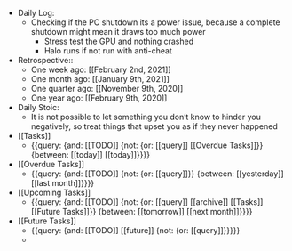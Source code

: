 - Daily Log:
    - Checking if the PC shutdown its a power issue, because a complete shutdown might mean it draws too much power
        - Stress test the GPU and nothing crashed
        - Halo runs if not run with anti-cheat
- Retrospective::
    - One week ago: [[February 2nd, 2021]]
    - One month ago: [[January 9th, 2021]] 
    - One quarter ago: [[November 9th, 2020]]
    - One year ago: [[February 9th, 2020]]
- Daily Stoic:
    - It is not possible to let something you don’t know to hinder you negatively, so treat things that upset you as if they never happened
- [[Tasks]]
    - {{query: {and: [[TODO]] {not: {or: [[query]] [[Overdue Tasks]]}} {between: [[today]] [[today]]}}}}
- [[Overdue Tasks]]
    - {{query: {and: [[TODO]] {not: {or: [[query]]}} {between: [[yesterday]] [[last month]]}}}}
- [[Upcoming Tasks]]
    - {{query: {and: [[TODO]] {not: {or: [[query]] [[archive]] [[Tasks]] [[Future Tasks]]}} {between: [[tomorrow]] [[next month]]}}}}
- [[Future Tasks]]
    - {{query: {and: [[TODO]] [[future]] {not: {or: [[query]]}}}}}
    - 
